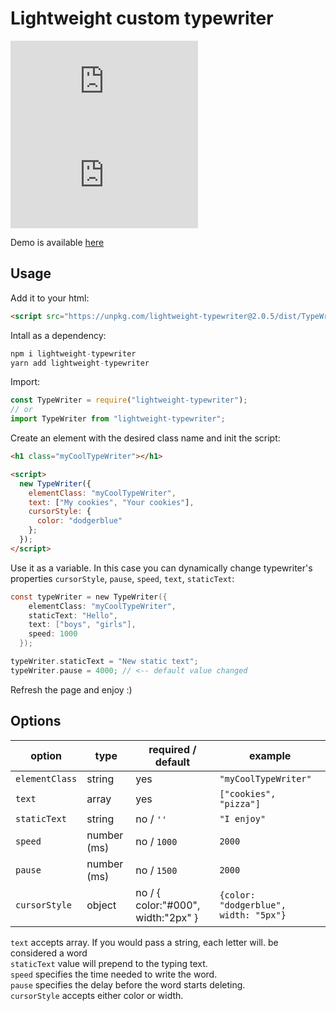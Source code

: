 # Lightweight custom typewriter

[![size](https://img.badgesize.io/shelooks16/Typewriter/master/dist/TypeWriter.min.js)](https://img.badgesize.io/shelooks16/Typewriter/master/dist/TypeWriter.min.js)
[![gzip size](https://img.badgesize.io/shelooks16/Typewriter/master/dist/TypeWriter.min.js?compression=gzip)](https://img.badgesize.io/shelooks16/Typewriter/master/dist/TypeWriter.min.js?compression=gzip)

Demo is available [here](https://shelooks16.github.io/Typewriter/)

## Usage

Add it to your html:

```html
<script src="https://unpkg.com/lightweight-typewriter@2.0.5/dist/TypeWriter.min.js"></script>
```

Intall as a dependency:

```js
npm i lightweight-typewriter
yarn add lightweight-typewriter
```

Import:

```js
const TypeWriter = require("lightweight-typewriter");
// or
import TypeWriter from "lightweight-typewriter";
```

Create an element with the desired class name and init the script:

```html
<h1 class="myCoolTypeWriter"></h1>

<script>
  new TypeWriter({
    elementClass: "myCoolTypeWriter",
    text: ["My cookies", "Your cookies"],
    cursorStyle: {
      color: "dodgerblue"
    };
  });
</script>
```

Use it as a variable. In this case you can dynamically change typewriter's
properties `cursorStyle`, `pause`, `speed`, `text`, `staticText`:

```c
const typeWriter = new TypeWriter({
    elementClass: "myCoolTypeWriter",
    staticText: "Hello",
    text: ["boys", "girls"],
    speed: 1000
  });

typeWriter.staticText = "New static text";
typeWriter.pause = 4000; // <-- default value changed
```

Refresh the page and enjoy :)

## Options

| option         | type        | required / default                 | example                               |
| -------------- | ----------- | ---------------------------------- | ------------------------------------- |
| `elementClass` | string      | yes                                | `"myCoolTypeWriter"`                  |
| `text`         | array       | yes                                | `["cookies", "pizza"]`                |
| `staticText`   | string      | no / `''`                          | `"I enjoy"`                           |
| `speed`        | number (ms) | no / `1000`                        | `2000`                                |
| `pause`        | number (ms) | no / `1500`                        | `2000`                                |
| `cursorStyle`  | object      | no / { color:"#000", width:"2px" } | `{color: "dodgerblue", width: "5px"}` |

`text` accepts array. If you would pass a string, each letter will.
be considered a word\
`staticText` value will prepend to the typing text.\
`speed` specifies the time needed to write the word.\
`pause` specifies the delay before the word starts deleting.\
`cursorStyle` accepts either color or width.
